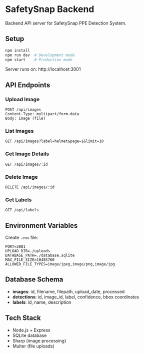 # SafetySnap Backend

Backend API server for SafetySnap PPE Detection System.

## Setup

```bash
npm install
npm run dev  # Development mode
npm start    # Production mode
```

Server runs on: http://localhost:3001

## API Endpoints

### Upload Image
```
POST /api/images
Content-Type: multipart/form-data
Body: image (file)
```

### List Images
```
GET /api/images?label=helmet&page=1&limit=10
```

### Get Image Details
```
GET /api/images/:id
```

### Delete Image
```
DELETE /api/images/:id
```

### Get Labels
```
GET /api/labels
```

## Environment Variables

Create `.env` file:
```
PORT=3001
UPLOAD_DIR=./uploads
DATABASE_PATH=./database.sqlite
MAX_FILE_SIZE=10485760
ALLOWED_FILE_TYPES=image/jpeg,image/png,image/jpg
```

## Database Schema

- **images**: id, filename, filepath, upload_date, processed
- **detections**: id, image_id, label, confidence, bbox coordinates
- **labels**: id, name, description

## Tech Stack

- Node.js + Express
- SQLite database
- Sharp (image processing)
- Multer (file uploads)
